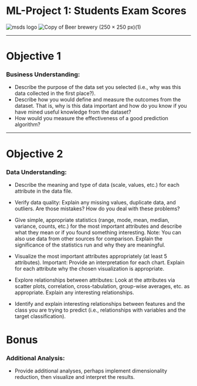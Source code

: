 # ML-Project 1: Students Exam Scores
![msds logo](https://user-images.githubusercontent.com/81498617/236348369-e535f23e-aca8-449a-8bf0-5742608c7048.png)
![Copy of Beer   brewery (250 × 250 px)(1)](https://user-images.githubusercontent.com/81498617/236348503-230533ef-c4f6-4a20-a639-d4ddcc316f61.png)

<hr>

# Objective 1

### Business Understanding:
  - Describe the purpose of the data set you selected (i.e., why was this data collected in
the first place?). 
  - Describe how you would define and measure the outcomes from the
dataset. That is, why is this data important and how do you know if you have mined
useful knowledge from the dataset?
  - How would you measure the effectiveness of a
good prediction algorithm?

<hr>

# Objective 2

### Data Understanding: 

  - Describe the meaning and type of data (scale, values, etc.) for each
attribute in the data file.

  - Verify data quality: Explain any missing values, duplicate data, and outliers.
Are those mistakes? How do you deal with these problems? 

  - Give simple, appropriate statistics (range, mode, mean, median, variance,
counts, etc.) for the most important attributes and describe what they mean or if you
found something interesting. Note: You can also use data from other sources for
comparison. Explain the significance of the statistics run and why they are meaningful.

  - Visualize the most important attributes appropriately (at least 5 attributes).
Important: Provide an interpretation for each chart. Explain for each attribute why the
chosen visualization is appropriate.

  - Explore relationships between attributes: Look at the attributes via scatter
plots, correlation, cross-tabulation, group-wise averages, etc. as appropriate. Explain
any interesting relationships.

  -  Identify and explain interesting relationships between features and the class
you are trying to predict (i.e., relationships with variables and the target classification).

# Bonus

### Additional Analysis:
  - Provide additional analyses, perhaps implement dimensionality reduction, then visualize and interpret the results. 
